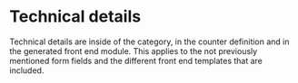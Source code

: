 # Technical details

Technical details are inside of the category, in the counter definition and in 
the generated front end module. This applies to the not previously mentioned 
form fields and the different front end templates that are included.
